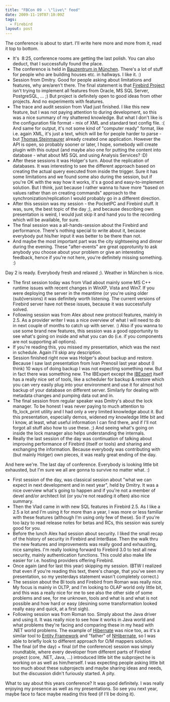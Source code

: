 ```yaml
---
title: "FBCon 09 - \"live\" feed"
date: 2009-11-19T07:10:09Z
tags:
  - Firebird
layout: post
---
```

The conference is about to start. I'll write here more and more from it, read it top to bottom.

* It's  8:25, conference rooms are getting the last polish. You can also deduct, that I successfully found the place.</li>
* The conference is held in [Bauzentrum in München][1]. There's a lot of stuff for people who are building houses etc. in hallways. I like it. :)
* Session from Dmitry. Good for people asking about limitations and features, why are/aren't there. The final statement is that [Firebird Project][2] isn't trying to implement all features from Oracle, MS SQL Server, PostgreSQL, ... ;) But project is definitely open to good ideas from other projects. And no experiments with features.
* The trace and audit session from Vlad just finished. I like this new feature, but I was not paying attention to during development, so this was a nice summary of my shattered knowledge. But what I don't like is the configuration file format - mix of XML and standard text config file. :( And same for output, it's not some kind of "computer ready" format, like i.e. again XML, it's just a text, which will be for people harder to parse - but [Thomas Steinmaurer][3] already created one application. However the API is open, so probably sooner or later, I hope, somebody will create plugin with this output (and maybe also one for putting the content into database - what about MS SQL and using Analysis Services? :D)
* After these sessions it was Holger's turn. About the replication of databases. It was interesting to see the different approach based on creating the actual query executed from inside the trigger. Sure it has some limitations and we found some also during the session, but if you're OK with the way how it works, it's a good and easy-to-implement solution. But I think, just because I rather wanna to have more "based on values rather than on creating commands" approach to the synchronization/replication I would probably go in a different direction.
* After this session was my session - the PocketPC and Firebird stuff. It was, sure, the best topic of the day ;), and because describing own presentation is weird, I would just skip it and hand you to the recording which will be available, for sure.
* The final session was a all-hands-session about the Firebird and performance. There's nothing special to write about it, because everybody put his/her input it was better to be there than not.
* And maybe the most important part was the city sightseeing and dinner during the evening. These "after-events" are great opprotunity to ask anybody you choose about your problem or give an interesting feedback, hence if you're not here, you're definitely missing something. :)

Day 2 is ready. Everybody fresh and relaxed ;). Weather in München is nice.

* The first session today was from Vlad about mainly some MS C++ runtime issues with recent changes in WinXP, Vista and Win7. If you were deploying the server in the meantime (or you're using older (sub)versions) it was definitely worth listening. The current versions of Firebird server have not these issues, because it was successfully solved.
* Following session was from Alex about new protocol features, mainly in 2.5. As a provider writer I was a nice overview of what I will need to do in next couple of months to catch up with server. :) Also if you wanna to use some brand new features, this session was a good opportunity to see what's going on inside and what you can do (i.e. if you components are not supporting all options).
* If you're reading this, you missed my presentation, which was the next in schedule. Again I'll skip any description.
* Session finished right now was Holger's about backup and restore. Because I saw last presentation from Ivan Prenosil last year about (I think) 10 ways of doing backup I was not expecting something new. But in fact there was something new. The IBExpert except the [IBExpert][4] itself has a really nice set of tools, like a scheduler for backup & restore which you can very easily plug into your environment and use it for almost hot backup of your database on different server. Similarly for dealing with metadata changes and pumping data out and in.
* The final session from regular speaker was Dmitry's about the lock manager. To be honest I was never paying to much attention to fb_lock_print utility and I had only a very limited knowledge about it. But this presentation, especially demos, widened my knowledge little bit and I know, at least, what useful information I can find there, and if I'll not forgot all stuff also how to use these. ;) And seeing what's going on inside the lock manager also helps understanding the internals.
* Really the last session of the day was continuation of talking about improving performance of Firebird (itself or tools) and sharing and exchanging the information. Because everybody was contributing with (but mainly Holger) own pieces, it was really great ending of the day.

And here we're. The last day of conference. Everybody is looking little bit exhausted, but I'm sure we all are gonna to survive no matter what. :)

* First session of the day, was classical session about "what we can expect in next development and in next year", held by Dmitry. It was a nice overview what's going to happen and if you're not a member of devel and/or architect list (or you're not reading it often) also nice summary.
* Then the Vlad came in with new SQL features in Firebird 2.5. As I like a 2.5 a lot and I'm using it for more than a year, I was more or less familiar with these features (although I'm using only few of these). So if you're too lazy to read release notes for betas and RCs, this session was surely good for you.
* Before the lunch Alex had session about security. I liked the small recap of the history of security in Firebird and InterBase. Then the walk thru the new features and improvements was really good and exhausting, nice samples. I'm really looking forward to Firebird 3.0 to test all new security, mainly authentication functions. This could also make life easier for i.e. hosting providers offering Firebird.
* Once again (and for last this year) skipping my session. (BTW I realized that even if you're reading this text, there's change, that you've seen my presentation, so my yesterdays statement wasn't completely correct.)
* The session about the BI tools and Firebird from Roman was really nice. My focus is mainly in OLTP, and I'm looking to OLAP world only little bit, and this was a really nice for me to see also the other side of some problems and see, for me unknown, tools and what is and what is not possible and how hard or easy (desining some transformation looked really easy and quick, at a first sigh).
* Following session was from Roman too. Simply about the Java driver and using it. It was really nice to see how it works in Java world and what problems they're facing and comparing these in my head with .NET world problems. The example of [Hibernate][5] was nice too, as it's a similar tool to [Entity Framework][6] and "father" of [NHibernate][7], so I was able to briefly look to different approach for O/M mappers solution.
* The final (of the day) + final (of the conference) session was simply roundtable, where every developer from different parts of Firebird project (core, .NET, Java, ...) introduced little bit the subproject he is working on as well as him/herself. I was expecting people asking little bit too much about these subprojects and maybe sharing ideas and needs, but the discussion didn't furiously started. A pity.

What to say about this years conference? It was good definitely. I was really enjoying my presence as well as my presentations. So see you next year, maybe face to face maybe reading this feed (if I'll be doing it).

[1]: http://www.muenchen.de/bauzentrum
[2]: http://www.firebirdsql.org/
[3]: http://blog.upscene.com/thomas/index.php?entry=entry091117-082809
[4]: http://ibexpert.net/ibe/
[5]: https://www.hibernate.org/
[6]: http://msdn.microsoft.com/en-us/library/bb399572.aspx
[7]: http://www.nhforge.org/